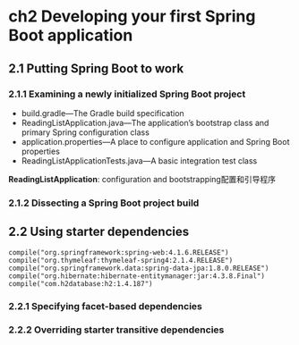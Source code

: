 # ch2 Developing your first Spring Boot application #

## 2.1 Putting Spring Boot to work ##

### 2.1.1 Examining a newly initialized Spring Boot project ###

* build.gradle—The Gradle build specification
* ReadingListApplication.java—The application’s bootstrap class and primary
Spring configuration class
* application.properties—A place to configure application and Spring Boot
properties
* ReadingListApplicationTests.java—A basic integration test class

**ReadingListApplication**: configuration and bootstrapping配置和引导程序

### 2.1.2 Dissecting a Spring Boot project build  ###

## 2.2 Using starter dependencies ##

	compile("org.springframework:spring-web:4.1.6.RELEASE")
	compile("org.thymeleaf:thymeleaf-spring4:2.1.4.RELEASE")
	compile("org.springframework.data:spring-data-jpa:1.8.0.RELEASE")
	compile("org.hibernate:hibernate-entitymanager:jar:4.3.8.Final")
	compile("com.h2database:h2:1.4.187")

### 2.2.1 Specifying facet-based dependencies ###

### 2.2.2 Overriding starter transitive dependencies ###